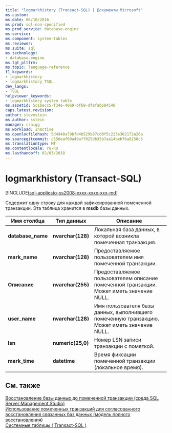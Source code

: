 ```yaml
---
title: "logmarkhistory (Transact-SQL) | Документы Microsoft"
ms.custom: 
ms.date: 06/10/2016
ms.prod: sql-non-specified
ms.prod_service: database-engine
ms.service: 
ms.component: system-tables
ms.reviewer: 
ms.suite: sql
ms.technology:
- database-engine
ms.tgt_pltfrm: 
ms.topic: language-reference
f1_keywords:
- logmarkhistory
- logmarkhistory_TSQL
dev_langs:
- TSQL
helpviewer_keywords:
- logmarkhistory system table
ms.assetid: 5c1becc5-f34e-4869-bf69-dfafab684540
caps.latest.revision: 
author: stevestein
ms.author: sstein
manager: craigg
ms.workload: Inactive
ms.openlocfilehash: 5d4948a79bfd4b529b87cd0f5c223e302172a26a
ms.sourcegitcommit: c556eaf60a49af7025db35b7aa14beb76a8158c5
ms.translationtype: MT
ms.contentlocale: ru-RU
ms.lasthandoff: 02/03/2018
---
```

# <a name="logmarkhistory-transact-sql"></a>logmarkhistory (Transact-SQL)
[!INCLUDE[tsql-appliesto-ss2008-xxxx-xxxx-xxx-md](../../includes/tsql-appliesto-ss2008-xxxx-xxxx-xxx-md.md)]

  Содержит одну строку для каждой зафиксированной помеченной транзакции. Эта таблица хранится в **msdb** базы данных.  
  

|Имя столбца|Тип данных|Описание|  
|-----------------|---------------|-----------------|  
|**database_name**|**nvarchar(128)**|Локальная база данных, в которой возникла помеченная транзакция.|  
|**mark_name**|**nvarchar(128)**|Предоставляемое пользователем имя помеченной транзакции.|  
|**Описание**|**nvarchar(255)**|Предоставляемое пользователем описание помеченной транзакции. Может иметь значение NULL.|  
|**user_name**|**nvarchar(128)**|Имя пользователя базы данных, выполнившего помеченную транзакцию. Может иметь значение NULL.|  
|**lsn**|**numeric(25,0)**|Номер LSN записи транзакции с пометкой.|  
|**mark_time**|**datetime**|Время фиксации помеченной транзакции (локальное время).|  
  
## <a name="see-also"></a>См. также  
 [Восстановление базы данных до помеченной транзакции (среда SQL Server Management Studio)](../../relational-databases/backup-restore/restore-a-database-to-a-marked-transaction-sql-server-management-studio.md)   
 [Использование помеченных транзакций для согласованного восстановления связанных баз данных (модель полного восстановления)](../../relational-databases/backup-restore/use-marked-transactions-to-recover-related-databases-consistently.md)   
 [Системные таблицы &#40; Transact-SQL &#41;](../../relational-databases/system-tables/system-tables-transact-sql.md)  
  
  
